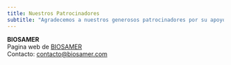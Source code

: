 ```yaml
---
title: Nuestros Patrocinadores
subtitle: "Agradecemos a nuestros generosos patrocinadores por su apoyo."
---
```

**BIOSAMER**<br>
Pagina web de [BIOSAMER](https://biosamer.com)<br>
Contacto: contacto@biosamer.com

